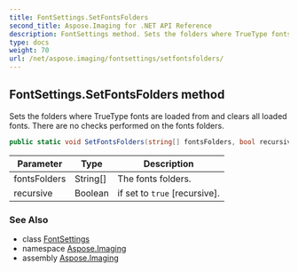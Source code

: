 ```yaml
---
title: FontSettings.SetFontsFolders
second_title: Aspose.Imaging for .NET API Reference
description: FontSettings method. Sets the folders where TrueType fonts are loaded from and clears all loaded fonts. There are no checks performed on the fonts folders
type: docs
weight: 70
url: /net/aspose.imaging/fontsettings/setfontsfolders/
---
```

## FontSettings.SetFontsFolders method

Sets the folders where TrueType fonts are loaded from and clears all loaded fonts. There are no checks performed on the fonts folders.

```csharp
public static void SetFontsFolders(string[] fontsFolders, bool recursive)
```

| Parameter | Type | Description |
| --- | --- | --- |
| fontsFolders | String[] | The fonts folders. |
| recursive | Boolean | if set to `true` [recursive]. |

### See Also

* class [FontSettings](../)
* namespace [Aspose.Imaging](../../fontsettings/)
* assembly [Aspose.Imaging](../../../)


